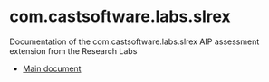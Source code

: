 # com.castsoftware.labs.slrex
Documentation of the com.castsoftware.labs.slrex AIP assessment extension from the Research Labs 
* [Main document](/com.castsoftware.labs.slrex_documentation.md)
